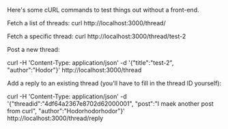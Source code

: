 Here's some cURL commands to test things out without a front-end.

Fetch a list of threads:
curl http://localhost:3000/thread/

Fetch a specific thread:
curl http://localhost:3000/thread/test-2

Post a new thread:

curl -H 'Content-Type: application/json' -d '{"title":"test-2", "author":"Hodor"}' http://localhost:3000/thread

Add a reply to an existing thread (you'll have to fill in the thread ID yourself):

curl -H 'Content-Type: application/json' -d '{"threadid":"4df64a2367e8702d62000001", "post":"I maek another post from curl", "author":"Hodorhodorhodor"}' http://localhost:3000/thread/reply
